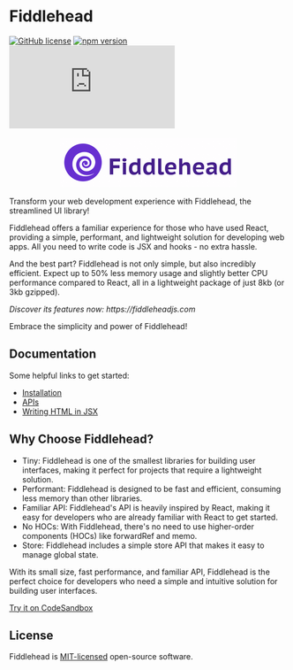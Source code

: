 # Fiddlehead

[![GitHub license](https://img.shields.io/badge/license-MIT-green.svg?logo=github)](https://github.com/CocCoc-Ad-Platform/fiddlehead/blob/master/LICENSE) [![npm version](https://img.shields.io/npm/v/fiddlehead.svg?color=green&logo=npm)](https://www.npmjs.com/package/fiddlehead) [![bundle size](https://img.shields.io/github/size/CocCoc-Ad-Platform/fiddlehead/lib/core/esm.production.min.js?color=green)](https://github.com/CocCoc-Ad-Platform/fiddlehead/blob/master/lib/core/esm.production.min.js)

<p align="center">
  <a href="https://fiddleheadjs.com" title="Fiddlehead">
    <img src="./logo.png" alt="Fiddlehead"/>
  </a>
</p>

Transform your web development experience with Fiddlehead, the streamlined UI library!

Fiddlehead offers a familiar experience for those who have used React,
providing a simple, performant, and lightweight solution for developing web apps.
All you need to write code is JSX and hooks - no extra hassle.

And the best part? Fiddlehead is not only simple, but also incredibly efficient.
Expect up to 50% less memory usage and slightly better CPU performance compared to React,
all in a lightweight package of just 8kb (or 3kb gzipped).

_Discover its features now: https://fiddleheadjs.com_

Embrace the simplicity and power of Fiddlehead!

## Documentation

Some helpful links to get started:

- [Installation](https://fiddleheadjs.com/Guides/Setup-Project)
- [APIs](https://fiddleheadjs.com/API)
- [Writing HTML in JSX](https://fiddleheadjs.com/Guides/Writing-HTML-in-JSX)

## Why Choose Fiddlehead?

- Tiny: Fiddlehead is one of the smallest libraries for building user interfaces, making it perfect for projects that require a lightweight solution.
- Performant: Fiddlehead is designed to be fast and efficient, consuming less memory than other libraries.
- Familiar API: Fiddlehead's API is heavily inspired by React, making it easy for developers who are already familiar with React to get started.
- No HOCs: With Fiddlehead, there's no need to use higher-order components (HOCs) like forwardRef and memo.
- Store: Fiddlehead includes a simple store API that makes it easy to manage global state.

With its small size, fast performance, and familiar API, Fiddlehead is the perfect choice for developers who need a simple and intuitive solution for building user interfaces.

[Try it on CodeSandbox](https://codesandbox.io/s/fiddlehead-stateful-component-d5pg76?from-embed)

## License

Fiddlehead is [MIT-licensed](./LICENSE) open-source software.
